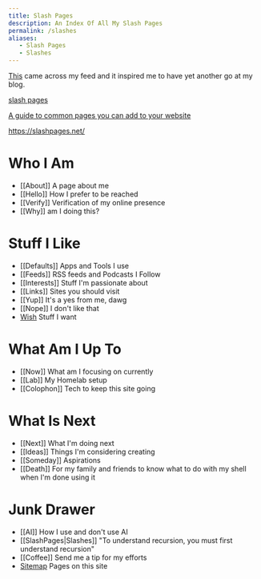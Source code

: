 ```yaml
---
title: Slash Pages
description: An Index Of All My Slash Pages
permalink: /slashes
aliases:
   - Slash Pages
   - Slashes
---
```


[This](https://slashpages.net/) came across my feed and it inspired me to have yet another go at my blog. 

<div class="rich-link-card-container">
	<a class="rich-link-card" href="https://slashpages.net/" target="_blank">
		<div class="rich-link-image-container">
			<div class="rich-link-image" style="background-image: url('https://slashpages.net/icons/preview.jpg')">
			</div>
		</div>
		<div class="rich-link-card-text">
			<p class="rich-link-card-title">slash pages</p>
			<p class="rich-link-card-description">
				A guide to common pages you can add to your website
			</p>
			<p class="rich-link-href">
			https://slashpages.net/
			</p>
		</div>
	</a>
</div>

# Who I Am
- [[About]] A page about me
- [[Hello]] How I prefer to be reached
- [[Verify]] Verification of my online presence
- [[Why]] am I doing this?

# Stuff I Like
- [[Defaults]] Apps and Tools I use
- [[Feeds]] RSS feeds and Podcasts I Follow
- [[Interests]] Stuff I'm passionate about
- [[Links]] Sites you should visit
- [[Yup]] It's a yes from me, dawg
- [[Nope]] I don't like that
- [Wish](https://tldr.cam/wish) Stuff I want

# What Am I Up To
- [[Now]] What am I focusing on currently
- [[Lab]] My Homelab setup
- [[Colophon]] Tech to keep this site going


# What Is Next
- [[Next]] What I'm doing next
- [[Ideas]] Things I'm considering creating
- [[Someday]] Aspirations
- [[Death]] For my family and friends to know what to do with my shell when I'm done using it

# Junk Drawer
- [[AI]] How I use and don't use AI
- [[SlashPages|Slashes]] "To understand recursion, you must first understand recursion"
- [[Coffee]] Send me a tip for my efforts
- [Sitemap](/sitemap.xml) Pages on this site


